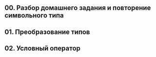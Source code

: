 ## 00. Разбор домашнего задания и повторение символьного типа
## 01. Преобразование типов
## 02. Условный оператор